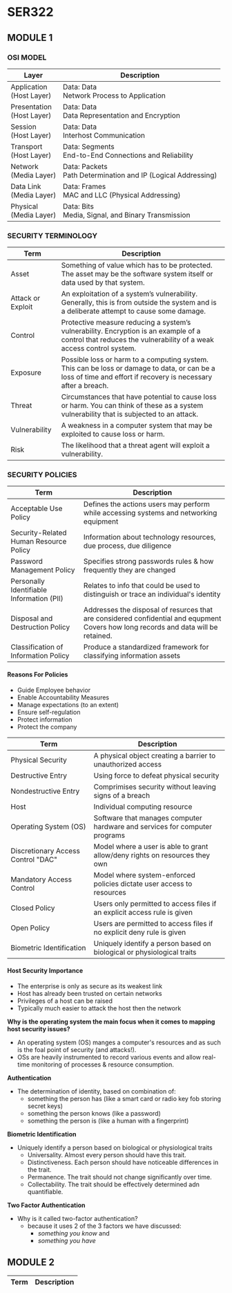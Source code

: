 # SER322

## **MODULE 1**

### **OSI MODEL**
| Layer | Description |  
| ------- | ----------- |  
| Application <BR> (Host Layer) | Data: Data <BR> Network Process to Application |
| Presentation <BR> (Host Layer) | Data: Data <BR> Data Representation and Encryption |
| Session <BR> (Host Layer) | Data: Data <BR> Interhost Communication |
| Transport <BR> (Host Layer) | Data: Segments <BR> End-to-End Connections and Reliability |
| Network <BR> (Media Layer) | Data: Packets <BR> Path Determination and IP (Logical Addressing)
| Data Link <BR> (Media Layer) | Data: Frames <BR> MAC and LLC (Physical Addressing) |
| Physical <BR> (Media Layer) | Data: Bits <BR> Media, Signal, and Binary Transmission | 

### **SECURITY TERMINOLOGY**
| Term | Description |  
| ------- | ----------- |  
| Asset | Something of value which has to be protected. The asset may be the software system itself or data used by that system. |
| Attack or Exploit | An exploitation of a system’s vulnerability. Generally, this is from outside the system and is a deliberate attempt to cause some damage. |
| Control | Protective measure reducing a system’s vulnerability. Encryption is an example of a control that reduces the vulnerability of a weak access control system. |
| Exposure | Possible loss or harm to a computing system. This can be loss or damage to data, or can be a loss of time and effort if recovery is necessary after a breach. |
| Threat | Circumstances that have potential to cause loss or harm. You can think of these as a system vulnerability that is subjected to an attack. |
| Vulnerability | A weakness in a computer system that may be exploited to cause loss or harm. |
| Risk | The likelihood that a threat agent will exploit a vulnerability. |

### **SECURITY POLICIES**
| Term | Description |  
| ------- | ----------- |  
| Acceptable Use Policy | Defines the actions users may perform while accessing systems and networking equipment |
| Security-Related Human Resource Policy | Information about technology resources, due process, due diligence |
| Password Management Policy | Specifies strong passwords rules & how frequently they are changed |
| Personally Identifiable Information (PII) | Relates to info that could be used to distinguish or trace an individual's identity |
| Disposal and Destruction Policy | Addresses the disposal of resurces that are considered confidential and equpment Covers how long records and data will be retained. |
| Classification of Information Policy | Produce a standardized framework for classifying information assets |

#### **Reasons For Policies**
* Guide Employee behavior
* Enable Accountability Measures
* Manage expectations (to an extent)
* Ensure self-regulation
* Protect information
* Protect the company

| Term | Description |  
| ------- | ----------- |  
| Physical Security | A physical object creating a barrier to unauthorized access |
| Destructive Entry | Using force to defeat physical security |
| Nondestructive Entry | Comprimises security without leaving signs of a breach |
| Host | Individual computing resource |
| Operating System (OS) | Software that manages computer hardware and services for computer programs |
| Discretionary Access Control "DAC" | Model where a user is able to grant allow/deny rights on resources they own |
| Mandatory Access Control | Model where system-enforced policies dictate user access to resources |
| Closed Policy | Users only permitted to access files if an explicit access rule is given | 
| Open Policy | Users are permitted to access files if no explicit deny rule is given |
| Biometric Identification | Uniquely identify a person based on biological or physiological traits |


#### **Host Security Importance**
* The enterprise is only as secure as its weakest link
* Host has already been trusted on certain networks
* Privileges of a host can be raised
* Typically much easier to attack the host then the network

**Why is the operating system the main focus when it comes to mapping host security issues?**
- An operating system (OS) manges a computer's resources and as such is the foal point of security (and attacks!).
- OSs are heavily instrumented to record various events and allow real-time monitoring of processes & resource consumption.

**Authentication** 
- The determination of identity, based on combination of:
    - something the person has (like a smart card or radio key fob storing secret keys)
    - something the person knows (like a password)
    - something the person is (like a human with a fingerprint)

**Biometric Identification**  
- Uniquely identify a person based on biological or physiological traits
    - Universality. Almost every person should have this trait.
    - Distinctiveness. Each person should have noticeable differences in the trait.
    - Permanence. The trait should not change significantly over time.
    - Collectability. The trait should be effectively determined adn quantifiable.

**Two Factor Authentication**
- Why is it called two-factor authentication?
    - because it uses 2 of the 3 factors we have discussed: 
        - *something you know* and 
        - *something you have*
        
## **MODULE 2**
| Term | Description |  
| ------- | ----------- |  
